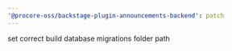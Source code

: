 ```yaml
---
'@procore-oss/backstage-plugin-announcements-backend': patch
---
```


set correct build database migrations folder path
